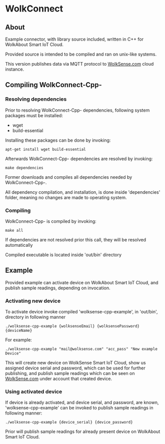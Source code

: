 # WolkConnect

## About

Example connector, with library source included,  written in C++ for WolkAbout
Smart IoT Cloud.

Provided source is intended to be compiled and ran on unix-like systems.

This version publishes data via MQTT protocol to
[WolkSense.com](https://wolksense.com/) cloud instance.


## Compiling WolkConnect-Cpp-

### Resolving dependencies

Prior to resolving WolkConnect-Cpp- dependencies, following system packages must
be installed:

* wget
* build-essential

Installing these packages can be done by invoking:

    apt-get install wget build-essential

Afterwards WolkConnect-Cpp- dependencies are resolved by invoking:

    make dependencies

Former downloads and compiles all dependencies needed by WolkConnect-Cpp-.

All dependency compilation, and installation, is done inside 'dependencies'
folder, meaning no changes are made to operating system.

### Compiling

WolkConnect-Cpp- is compiled by invoking:

    make all

If dependencies are not resolved prior this call, they will be resolved
automatically

Compiled executable is located inside 'out/bin' directory


## Example

Provided example can activate device on WolkAbout Smart IoT Cloud, and publish
sample readings, depending on invocation.

### Activating new device

To activate device invoke compiled 'wolksense-cpp-example', in 'out/bin',
directory in following manner

    ./wolksense-cpp-example {wolksenseEmail} {wolksensePassword} {deviceName}

For example:

    ./wolksense-cpp-example "mail@wolksense.com" "acc_pass" "New example Device"

This will create new device on WolkSense Smart IoT Cloud, show us assigned
device serial and password, which can be used for further publishing, and
publish sample readings which can be seen on
[WolkSense.com](https://wolksense.com/) under account that created device.

### Using activated device

If device is already activated, and device serial, and password, are known,
'wolksense-cpp-example' can be invoked to publish sample readings in following
manner:

    ./wolksense-cpp-example {device_serial} {device_password}

Prior will publish sample readings for already present device on WolkAbout Smart
IoT Cloud.
